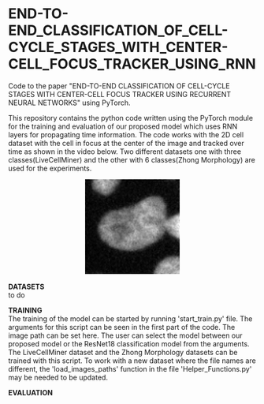 # END-TO-END_CLASSIFICATION_OF_CELL-CYCLE_STAGES_WITH_CENTER-CELL_FOCUS_TRACKER_USING_RNN
Code to the paper "END-TO-END CLASSIFICATION OF CELL-CYCLE STAGES WITH CENTER-CELL FOCUS TRACKER USING RECURRENT NEURAL NETWORKS" using PyTorch.


This repository contains the python code written using the PyTorch module for the training and evaluation of our proposed model which uses RNN layers for propagating time information. The code works with the 2D cell dataset with the cell in focus at the center of the image and tracked over time as shown in the video below. Two different datasets one with three classes(LiveCellMiner) and the other with 6 classes(Zhong Morphology) are used for the experiments.

<p align="center">
  <img src="cell_sequence.gif" alt="animated" />
</p>

**DATASETS** <br />
to do

**TRAINING** <br />
The training of the model can be started by running 'start_train.py' file. The arguments for this script can be seen in the first part of the code. The image path can be set here. The user can select the model between our proposed model or the ResNet18 classification model from the arguments. The LiveCellMiner dataset and the Zhong Morphology datasets can be trained with this script. To work with a new dataset where the file names are different, the 'load_images_paths' function in the file 'Helper_Functions.py' may be needed to be updated.

**EVALUATION** <br />
